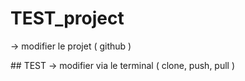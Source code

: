 # TEST_project

-> modifier le projet ( github )

## TEST
-> modifier via le terminal ( clone, push, pull )
